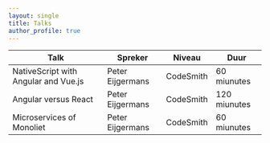 ```yaml
---
layout: single
title: Talks
author_profile: true
---
```


| Talk | Spreker | Niveau | Duur |
|-------|--------|---------|---------|
| NativeScript with Angular and Vue.js | Peter Eijgermans | CodeSmith | 60 miunutes
| Angular versus React | Peter Eijgermans | CodeSmith | 120 miunutes
| Microservices of Monoliet | Peter Eijgermans | CodeSmith | 60 miunutes
